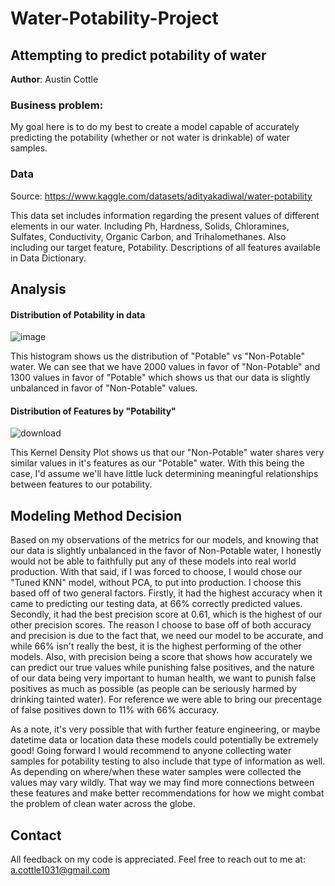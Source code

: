 # **Water-Potability-Project**
## Attempting to predict potability of water

**Author**: Austin Cottle

### **Business problem**:

My goal here is to do my best to create a model capable of accurately predicting the potability (whether or not water is drinkable) of water samples. 


### Data 
Source: https://www.kaggle.com/datasets/adityakadiwal/water-potability

This data set includes information regarding the present values of different elements in our water. Including Ph, Hardness, Solids, Chloramines, Sulfates, Conductivity, Organic Carbon, and Trihalomethanes. Also including our target feature, Potability. Descriptions of all features available in Data Dictionary.

## Analysis

#### Distribution of Potability in data

![image](https://user-images.githubusercontent.com/103547154/177974125-423da11a-c696-414a-b60d-fb1dcf331436.png)

This histogram shows us the distribution of "Potable" vs "Non-Potable" water. We can see that we have 2000 values in favor of "Non-Potable" and 1300 values in favor of "Potable" which shows us that our data is slightly unbalanced in favor of "Non-Potable" values. 


#### Distribution of Features by "Potability" 
![download](https://user-images.githubusercontent.com/103547154/177975361-318f70a5-533e-4470-8cba-4350293454e7.png)

This Kernel Density Plot shows us that our "Non-Potable" water shares very similar values in it's features as our "Potable" water. With this being the case, I'd assume we'll have little luck determining meaningful relationships between features to our potability.



## Modeling Method Decision
Based on my observations of the metrics for our models, and knowing that our data is slightly unbalanced in the favor of Non-Potable water, I honestly would not be able to faithfully put any of these models into real world production. With that said, if I was forced to choose, I would chose our "Tuned KNN" model, without PCA, to put into production. I choose this based off of two general factors. Firstly, it had the highest accuracy when it came to predicting our testing data, at 66% correctly predicted values. Secondly, it had the best precision score at 0.61, which is the highest of our other precision scores. The reason I choose to base off of both accuracy and precision is due to the fact that, we need our model to be accurate, and while 66% isn't really the best, it is the highest performing of the other models. Also, with precision being a score that shows how accurately we can predict our true values while punishing false positives, and the nature of our data being very important to human health, we want to punish false positives as much as possible (as people can be seriously harmed by drinking tainted water). For reference we were able to bring our precentage of false positives down to 11% with 66% accuracy.

As a note, it's very possible that with further feature engineering, or maybe datetime data or location data these models could potentially be extremely good! Going forward I would recommend to anyone collecting water samples for potability testing to also include that type of information as well. As depending on where/when these water samples were collected the values may vary wildly. That way we may find more connections between these features and make better recommendations for how we might combat the problem of clean water across the globe.


## Contact
All feedback on my code is appreciated. Feel free to reach out to me at: a.cottle1031@gmail.com 
